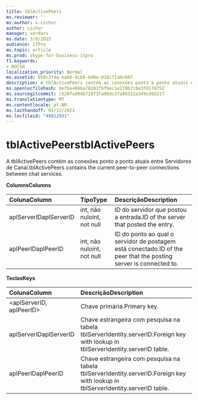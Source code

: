 ```yaml
---
title: tblActivePeers
ms.reviewer: ''
ms.author: v-cichur
author: cichur
manager: serdars
ms.date: 3/9/2015
audience: ITPro
ms.topic: article
ms.prod: skype-for-business-itpro
f1.keywords:
- NOCSH
localization_priority: Normal
ms.assetid: b50c3f4a-bab6-4cb9-b40e-016cf1a9c607
description: A tblActivePeers contém as conexões ponto a ponto atuais entre Servidores de Canal.
ms.openlocfilehash: befba4086a78281fbfbec1e270b7c8e3f8174752
ms.sourcegitcommit: c528fad9db719f3fa96dc3fa99332a349cd9d317
ms.translationtype: MT
ms.contentlocale: pt-BR
ms.lasthandoff: 01/12/2021
ms.locfileid: "49812931"
---
```

# <a name="tblactivepeers"></a><span data-ttu-id="59843-103">tblActivePeers</span><span class="sxs-lookup"><span data-stu-id="59843-103">tblActivePeers</span></span>
 
<span data-ttu-id="59843-104">A tblActivePeers contém as conexões ponto a ponto atuais entre Servidores de Canal.</span><span class="sxs-lookup"><span data-stu-id="59843-104">tblActivePeers contains the current peer-to-peer connections between chat services.</span></span>
  
<span data-ttu-id="59843-105">**Columns**</span><span class="sxs-lookup"><span data-stu-id="59843-105">**Columns**</span></span>

|<span data-ttu-id="59843-106">**Coluna**</span><span class="sxs-lookup"><span data-stu-id="59843-106">**Column**</span></span>|<span data-ttu-id="59843-107">**Tipo**</span><span class="sxs-lookup"><span data-stu-id="59843-107">**Type**</span></span>|<span data-ttu-id="59843-108">**Descrição**</span><span class="sxs-lookup"><span data-stu-id="59843-108">**Description**</span></span>|
|:-----|:-----|:-----|
|<span data-ttu-id="59843-109">aplServerID</span><span class="sxs-lookup"><span data-stu-id="59843-109">aplServerID</span></span>  <br/> |<span data-ttu-id="59843-110">int, não nulo</span><span class="sxs-lookup"><span data-stu-id="59843-110">int, not null</span></span>  <br/> |<span data-ttu-id="59843-111">ID do servidor que postou a entrada.</span><span class="sxs-lookup"><span data-stu-id="59843-111">ID of the server that posted the entry.</span></span>  <br/> |
|<span data-ttu-id="59843-112">aplPeerID</span><span class="sxs-lookup"><span data-stu-id="59843-112">aplPeerID</span></span>  <br/> |<span data-ttu-id="59843-113">int, não nulo</span><span class="sxs-lookup"><span data-stu-id="59843-113">int, not null</span></span>  <br/> |<span data-ttu-id="59843-114">ID do ponto ao qual o servidor de postagem está conectado.</span><span class="sxs-lookup"><span data-stu-id="59843-114">ID of the peer that the posting server is connected to.</span></span>  <br/> |
   
<span data-ttu-id="59843-115">**Teclas**</span><span class="sxs-lookup"><span data-stu-id="59843-115">**Keys**</span></span>

|<span data-ttu-id="59843-116">**Coluna**</span><span class="sxs-lookup"><span data-stu-id="59843-116">**Column**</span></span>|<span data-ttu-id="59843-117">**Descrição**</span><span class="sxs-lookup"><span data-stu-id="59843-117">**Description**</span></span>|
|:-----|:-----|
|\<aplServerID, aplPeerID\>  <br/> |<span data-ttu-id="59843-118">Chave primária.</span><span class="sxs-lookup"><span data-stu-id="59843-118">Primary key.</span></span>  <br/> |
|<span data-ttu-id="59843-119">aplServerID</span><span class="sxs-lookup"><span data-stu-id="59843-119">aplServerID</span></span>  <br/> |<span data-ttu-id="59843-120">Chave estrangeira com pesquisa na tabela tblServerIdentity.serverID.</span><span class="sxs-lookup"><span data-stu-id="59843-120">Foreign key with lookup in tblServerIdentity.serverID table.</span></span>  <br/> |
|<span data-ttu-id="59843-121">aplPeerID</span><span class="sxs-lookup"><span data-stu-id="59843-121">aplPeerID</span></span>  <br/> |<span data-ttu-id="59843-122">Chave estrangeira com pesquisa na tabela tblServerIdentity.serverID.</span><span class="sxs-lookup"><span data-stu-id="59843-122">Foreign key with lookup in tblServerIdentity.serverID table.</span></span>  <br/> |
   

